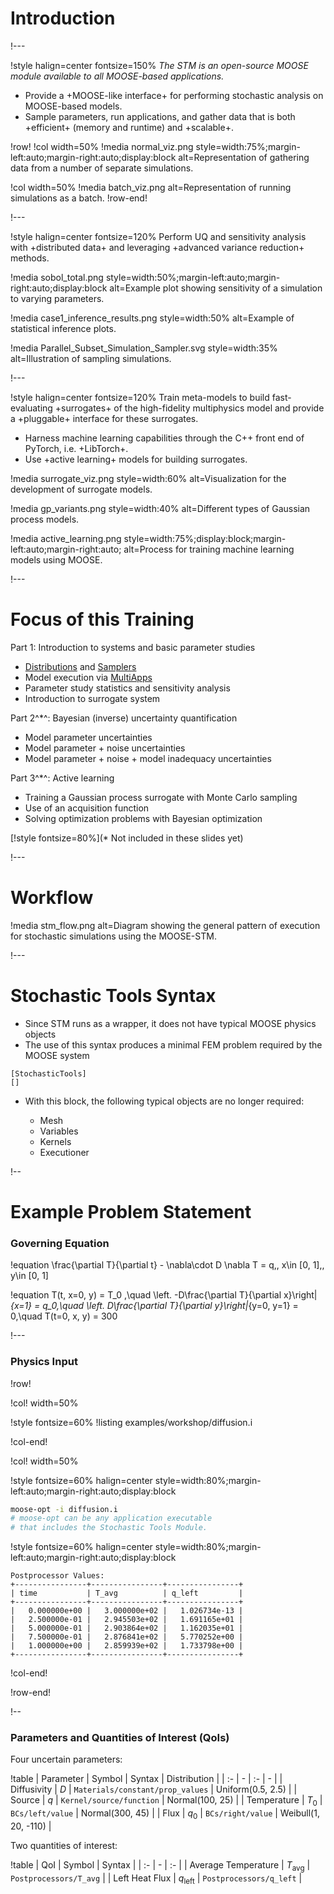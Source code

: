 # Introduction

!---

!style halign=center fontsize=150%
*The STM is an open-source MOOSE module available to all MOOSE-based applications.*

- Provide a +MOOSE-like interface+ for performing stochastic analysis on MOOSE-based models.
- Sample parameters, run applications, and gather data that is both +efficient+ (memory and runtime) and +scalable+.

!row!
!col width=50%
!media normal_viz.png
       style=width:75%;margin-left:auto;margin-right:auto;display:block
       alt=Representation of gathering data from a number of separate simulations.

!col width=50%
!media batch_viz.png
       alt=Representation of running simulations as a batch.
!row-end!

!---

!style halign=center fontsize=120%
Perform UQ and sensitivity analysis with +distributed data+ and leveraging +advanced variance reduction+ methods.

!media sobol_total.png
       style=width:50%;margin-left:auto;margin-right:auto;display:block
       alt=Example plot showing sensitivity of a simulation to varying parameters.

!media case1_inference_results.png
       style=width:50%
       alt=Example of statistical inference plots.

!media Parallel_Subset_Simulation_Sampler.svg
       style=width:35%
       alt=Illustration of sampling simulations.

!---

!style halign=center fontsize=120%
Train meta-models to build fast-evaluating +surrogates+ of the high-fidelity multiphysics model and provide a +pluggable+ interface for these surrogates.

- Harness machine learning capabilities through the C++ front end of PyTorch, i.e. +LibTorch+.
- Use +active learning+ models for building surrogates.

!media surrogate_viz.png style=width:60%
       alt=Visualization for the development of surrogate models.

!media gp_variants.png style=width:40%
       alt=Different types of Gaussian process models.

!media active_learning.png
       style=width:75%;display:block;margin-left:auto;margin-right:auto;
       alt=Process for training machine learning models using MOOSE.

!---

# Focus of this Training

Part 1: Introduction to systems and basic parameter studies

- [Distributions](Distributions/index.md) and [Samplers](Samplers/index.md)
- Model execution via [MultiApps](MultiApps/index.md)
- Parameter study statistics and sensitivity analysis
- Introduction to surrogate system

Part 2^*^: Bayesian (inverse) uncertainty quantification

- Model parameter uncertainties
- Model parameter + noise uncertainties
- Model parameter + noise + model inadequacy uncertainties

Part 3^*^: Active learning

- Training a Gaussian process surrogate with Monte Carlo sampling
- Use of an acquisition function
- Solving optimization problems with Bayesian optimization

[!style fontsize=80%](* Not included in these slides yet)

!---

# Workflow

!media stm_flow.png
       alt=Diagram showing the general pattern of execution for stochastic simulations using the MOOSE-STM.

!---

# Stochastic Tools Syntax

- Since STM runs as a wrapper, it does not have typical MOOSE physics objects
- The use of this syntax produces a minimal FEM problem required by the MOOSE system

```
[StochasticTools]
[]
```

- With this block, the following typical objects are no longer required:

  - Mesh
  - Variables
  - Kernels
  - Executioner

!--

# Example Problem Statement

### Governing Equation

!equation
\frac{\partial T}{\partial t} - \nabla\cdot D \nabla T = q,\, x\in [0, 1],\, y\in [0, 1]

!equation
T(t, x=0, y) = T_0 ,\quad
\left. -D\frac{\partial T}{\partial x}\right|_{x=1} = q_0,\quad
\left. D\frac{\partial T}{\partial y}\right|_{y=0, y=1} = 0,\quad
T(t=0, x, y) = 300

!---

### Physics Input

!row!

!col! width=50%

!style fontsize=60%
!listing examples/workshop/diffusion.i

!col-end!

!col! width=50%

!style fontsize=60% halign=center style=width:80%;margin-left:auto;margin-right:auto;display:block
```bash
moose-opt -i diffusion.i
# moose-opt can be any application executable
# that includes the Stochastic Tools Module.
```

!style fontsize=60% halign=center style=width:80%;margin-left:auto;margin-right:auto;display:block
```
Postprocessor Values:
+----------------+----------------+----------------+
| time           | T_avg          | q_left         |
+----------------+----------------+----------------+
|   0.000000e+00 |   3.000000e+02 |   1.026734e-13 |
|   2.500000e-01 |   2.945503e+02 |   1.691165e+01 |
|   5.000000e-01 |   2.903864e+02 |   1.162035e+01 |
|   7.500000e-01 |   2.876841e+02 |   5.770252e+00 |
|   1.000000e+00 |   2.859939e+02 |   1.733798e+00 |
+----------------+----------------+----------------+
```

!col-end!

!row-end!

!--

### Parameters and Quantities of Interest (QoIs)

Four uncertain parameters:

!table
| Parameter | Symbol | Syntax | Distribution |
| :- | - | :- | - |
| Diffusivity | $D$ | `Materials/constant/prop_values` | Uniform(0.5, 2.5) |
| Source | $q$ | `Kernel/source/function` | Normal(100, 25) |
| Temperature | $T_0$ | `BCs/left/value` | Normal(300, 45) |
| Flux | $q_0$ | `BCs/right/value` | Weibull(1, 20, -110) |

Two quantities of interest:

!table
| QoI | Symbol | Syntax |
| :- | - | :- |
| Average Temperature | $T_{\mathrm{avg}}$ | `Postprocessors/T_avg` |
| Left Heat Flux | $q_{\mathrm{left}}$ | `Postprocessors/q_left` |
